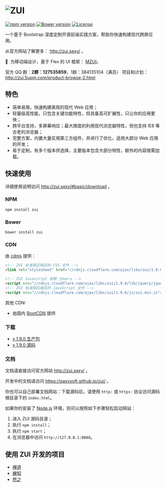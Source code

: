 # ![ZUI](https://raw.githubusercontent.com/easysoft/zui/master/docs/img/zui-logo-48.png)

[![npm version](https://badge.fury.io/js/zui.svg)](https://badge.fury.io/js/zui)
[![Bower version](https://badge.fury.io/bo/zui.svg)](https://badge.fury.io/bo/zui)
[![License](https://img.shields.io/badge/license-MIT-blue.svg)](https://github.com/easysoft/zui/blob/master/LICENSE)

一个基于 Bootstrap 深度定制开源前端实践方案，帮助你快速构建现代跨屏应用。

从官方网站了解更多： http://zui.sexy/ 。

💎 &nbsp;为移动端设计，基于 Flex 的 UI 框架： [MZUI](http://zui.sexy/m/)。

官方 QQ 群：**2群：127535859**，1群：384135104（满员）
项目和计划：http://zui.5upm.com/product-browse-2.html

## 特色

- 简单易用，快速构建美观的现代 Web 应用；
- 轻量级高性能，只包含关键功能特性，但具备高可扩展性，只让你的应用更快；
- 跨平台支持，多屏幕响应；最大限度的利用现代浏览器特性，但也支持 IE8 等古老的浏览器；
- 完整方案，内置大量实用第三方组件，并进行了优化，适用大部分 Web 应用的开发；
- 易于定制，有多个版本供选择，主要版本包含大部分特性，额外的内容按需加载。

## 快速使用

详细使用说明访问 http://zui.sexy/#basic/download 。

### NPM

```
npm install zui
```

### Bower

```
bower install zui
```

### CDN

由 <a href="https://cdnjs.com/libraries/zui" target="_blank">cdnjs</a> 提供：

```html
<!-- ZUI 标准版压缩后的 CSS 文件 -->
<link rel="stylesheet" href="//cdnjs.cloudflare.com/ajax/libs/zui/1.9.0/css/zui.min.css">

<!-- ZUI Javascript 依赖 jQuery -->
<script src="//cdnjs.cloudflare.com/ajax/libs/zui/1.9.0/lib/jquery/jquery.js"></script>
<!-- ZUI 标准版压缩后的 JavaScript 文件 -->
<script src="//cdnjs.cloudflare.com/ajax/libs/zui/1.9.0/js/zui.min.js"></script>
```

其他 CDN:

 - 由国内 <a href="http://www.bootcdn.cn/" target="_blank">BootCDN</a> 提供

### 下载

 - [v 1.9.0 生产包](https://github.com/easysoft/zui/releases/download/v1.9.0/zui-1.9.0-dist.zip)
 - [v 1.9.0 源码](https://github.com/easysoft/zui/archive/v1.9.0.zip)

### 文档

文档请直接访问官方网站 http://zui.sexy/ 。

开发中的文档请访问 https://easysoft.github.io/zui/ 。

你也可以自己部署文档网站：下载源码后，请使用 `http:` 或 `https:` 协议访问源码根目录下的 `index.html`。

如果你的安装了 [Node.js](https://nodejs.org/) 环境，则可以按照如下步骤轻松启动网站：

1. 进入 ZUI 源码目录；
2. 执行 `npm install`；
3. 执行 `npm start`；
4. 在浏览器中访问 `http://127.0.0.1:8088`。

## 使用 ZUI 开发的项目

- [禅道](http://zentao.net)
- [蝉知](http://chanzhi.org)
- [然之](http://ranzhi.org)
